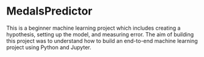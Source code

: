 # MedalsPredictor
This is a beginner machine learning project which includes creating a hypothesis, setting up the model, and measuring error. The aim of building this project was to understand how to build an end-to-end machine learning project using Python and Jupyter.
